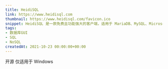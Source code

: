 ```yaml
---
title: HeidiSQL
link: https://www.heidisql.com
thumbnail: https://www.heidisql.com/favicon.ico
snippet: HeidiSQL 是一款免费且功能强大的客户端，适用于 MariaDB、MySQL、Microsoft SQL Server、PostgreSQL 和 SQLite。
tags:
- 数据库GUI
- SQL
- NoSQL
createdAt: 2021-10-23 00:00:00+00:00
---
```

开源
仅适用于 Windows
